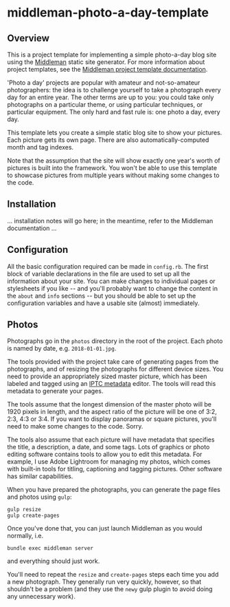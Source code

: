 # middleman-photo-a-day-template

## Overview

This is a project template for implementing a simple photo-a-day blog site using the [Middleman](http://middlemanapp.com/) static site generator. For more information about project templates, see the 
[Middleman project template documentation](https://middlemanapp.com/advanced/project-templates/).

'Photo a day' projects are popular with amateur and not-so-amateur photographers: the idea is to challenge yourself to take a photograph every day for an entire year. The other terms are up to you: you could take only photographs on a particular theme, or using particular techniques, or particular equipment. The only hard and fast rule is: one photo a day, every day.

This template lets you create a simple static blog site to show your pictures. Each picture gets its own page. There are also automatically-computed month and tag indexes.

Note that the assumption that the site will show exactly one year's worth of pictures is built into the framework. You won't be able to use this template to showcase pictures from multiple years without making some changes to the code.

## Installation

... installation notes will go here; in the meantime, refer to the Middleman documentation ...

## Configuration

All the basic configuration required can be made in `config.rb`. The first block of variable declarations in the file are used to set up all the information about your site. You can make changes to individual pages or stylesheets if you like -- and you'll probably want to change the content in the `about` and `info` sections -- but you should be able to set up the configuration variables and have a usable site (almost) immediately.

## Photos

Photographs go in the `photos` directory in the root of the project. Each photo is named by date, e.g. `2018-01-01.jpg`.

The tools provided with the project take care of generating pages from the photographs, and of resizing the photographs for different device sizes. You need to provide an appropriately sized master picture, which has been labeled and tagged using an [IPTC metadata](https://iptc.org/standards/photo-metadata/) editor. The tools will read this metadata to generate your pages.

The tools assume that the longest dimension of the master photo will be 1920 pixels in length, and the aspect ratio of the picture will be one of 3:2, 2:3, 4:3 or 3:4. If you want to display panoramas or square pictures, you'll need to make some changes to the code. Sorry.	
	
The tools also assume that each picture will have metadata that specifies the title, a description, a date, and some tags. Lots of graphics or photo editing software contains tools to allow you to edit this metadata. For example, I use Adobe Lightroom for managing my photos, which comes with built-in tools for titling, captioning and tagging pictures. Other software has similar capabilities.

When you have prepared the photographs, you can generate the page files and photos using `gulp`:

	gulp resize
	gulp create-pages
	
Once you've done that, you can just launch Middleman as you would normally, i.e.

	bundle exec middleman server
	
and everything should just work.

You'll need to repeat the `resize` and `create-pages` steps each time you add a new photograph. They generally run very quickly, however, so that shouldn't be a problem (and they use the `newy` gulp plugin to avoid doing any unnecessary work).
